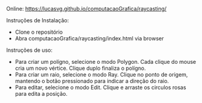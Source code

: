 Online: https://lucasvg.github.io/computacaoGrafica/raycasting/

Instruções de Instalação:
- Clone o repositório
- Abra computacaoGrafica/raycasting/index.html via browser

Instruções de uso:
- Para criar um polígno, selecione o modo Polygon. Cada clique do mouse cria um novo vértice. Clique duplo finaliza o polígno.
- Para criar um raio, selecione o modo Ray. Clique no ponto de origem, mantendo o botão pressionado para indicar a direção do raio.
- Para editar, selecione o modo Edit. Clique e arraste os circulos rosas para edita a posição.
